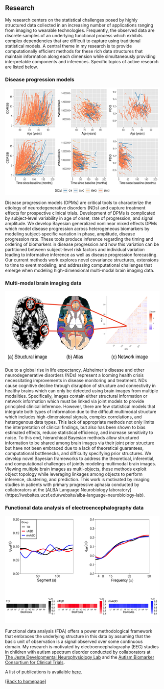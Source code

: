 ## Research

My research centers on the statistical challenges posed by highly structured data collected in an increasing number of applications ranging from imaging to wearable technologies. Frequently, the observed data are discrete samples of an underlying functional process which exhibits complex dependencies that are difficult to capture using traditional statistical models. A central theme in my research is to provide computationally efficient methods for these rich data structures that maintain information along each dimension while simultaneously providing interpretable components and inferences. Specific topics of active research are listed below.

### Disease progression models
<p align="center">
<img width="580" height="350" src="./images/tadpole.png">
</p>

Disease progression models (DPMs) are critical tools to characterize the etiology of neurodegenerative disorders (NDs) and capture treatment effects for prospective clinical trials. Development of DPMs is complicated by subject-level variability in age of onset, rate of progression, and signal amplitude. We develop Bayesian generalized nonlinear mixed effects DPMs which model disease progression across heterogeneous biomarkers by modeling subject-specific variation in phase, amplitude, disease progression rate. These tools produce inference regarding the timing and ordering of biomarkers in disease progression and how this variation can be partitioned between subject-level risk factors and individual variation leading to informative inference as well as disease progression forecasting. Our current methods work explores novel covariance structures, extensions to time to event modeling, and addressing computational challenges that emerge when modeling high-dimensional multi-modal brain imaging data.

### Multi-modal brain imaging data
<p align="center">
<img width="580" height="232" src="./images/multimodal.png">
</p>
Due to a global rise in life expectancy, Alzheimer's disease and other neurodegenerative disorders (NDs) represent a looming health crisis necessitating improvements in disease monitoring and treatment. NDs cause cognitive decline through disruption of structure and connectivity in healthy brains which can only be detected using brain images from multiple modalities. Specifically, images contain either structural information or network information which must be linked via joint models to provide principled clinical inference. However, there are few statistical models that integrate both types of information due to the difficult multimodal structure which includes high-dimensional signals, complex correlations, and heterogenous data types. This lack of appropriate methods not only limits the interpretation of clinical findings, but also has been shown to bias estimated effects, reduce statistical efficiency, and increase sensitivity to noise. To this end, hierarchical Bayesian methods allow structured information to be shared among brain images via their joint prior structure but have not been embraced due to a lack of theoretical guarantees, computational bottlenecks, and difficulty specifying prior structures. We develop novel Bayesian frameworks to address the theoretical, inferential, and computational challenges of jointly modeling multimodal brain images. Viewing multiple brain images as multi-objects, these methods exploit object topology while leveraging linkages among objects to perform inference, clustering, and prediction. This work is motivated by imaging studies in patients with primary progressive aphasia conducted by collaborators at the [ALBA Language Neurobiology laboratory](https://websites.ucsf.edu/website/alba-language-neurobiology-lab).

### Functional data analysis of electroencephalography data
<p align="center">
<img width="580" height="350" src="./images/hpca.png">
</p>

Functional data analysis (FDA) offers a power methodological framework that embraces the underlying structure in this data by assuming that the basic unit of observation is a signal observed over some continuous domain. My research is motivated by electroencephalography (EEG) studies in children with autism spectrum disorder conducted by collaborators at [The Jeste Developmental Neurophysiology Lab](http://jestelab.org/) and the [Autism Biomarker Consortium for Clinical Trials](https://medicine.yale.edu/ycci/researchers/autism/).


A list of publications is availaible [here](publications.md). 

[ [Back to homepage] ](./)

